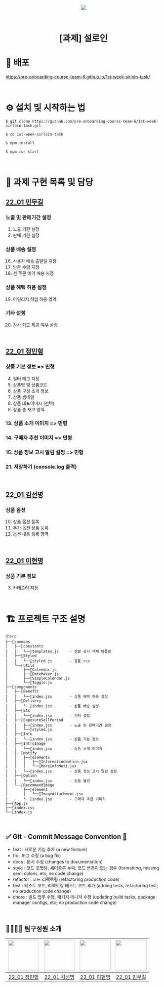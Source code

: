 <p align="middle" >
  <img src="https://user-images.githubusercontent.com/24728385/148955263-b3a0e063-6950-46f2-82e9-1fcabc24e19e.jpeg"/>
</p>
<br/>
<h1 align="middle">[과제] 설로인</h1>

# 🔗 배포

https://pre-onboarding-course-team-6.github.io/1st-week-sirloin-task/

<br>

# ⚙️ 설치 및 시작하는 법

```
$ git clone https://github.com/pre-onboarding-course-team-6/1st-week-sirloin-task.git

$ cd 1st-week-sirloin-task

$ npm install

$ npm run start
```

<br>

# 🏹 과제 구현 목록 및 담당

## [22_01 민무길](https://github.com/gilmujjang)

### 노출 및 판매기간 설정

1. 노출 기한 설정
2. 판매 기한 설정

### 상품 배송 설정

16. 사용자 배송 출발일 지정
17. 방문 수령 지정
18. 선 주문 예약 배송 지정

### 상품 혜택 허용 설정

19. 마일리지 적립 허용 영역

### 기타 설정

20. 감사 카드 제공 여부 설정

</br>

## [22_01 정민형](https://github.com/minbr0ther)

### 상품 기본 정보 => 민형
4. 필터 태그 지정
5. 상품명 및 상품코드
6. 상품 구성 소개 정보
7. 상품 썸네일
8. 상품 대표이미지 (선택)
9. 상품 총 재고 영역

### 13. 상품 소개 이미지 => 민형

### 14. 구매자 추천 이미지 => 민형

### 15. 상품 정보 고시 알림 설정 => 민형

### 21. 저장하기 (console.log 출력)
</br>

## [22_01 김선명](https://github.com/BGM-109)

### 상품 옵션

10. 상품 옵션 등록
11. 추가 옵션 상품 등록
12. 옵션 내용 등록 영역
</br>

## [22_01 이현명](https://github.com/wiseeee)

### 상품 기본 정보

3. 카테고리 지정
<br>

# 🏗 프로젝트 구조 설명

```
📦src
├──📂commons
│   ├──📂constants
│   │   └──📜templates.js     - 정보 공시 객체 템플릿
│   ├──📂Styled
│   │   └──📜styled.js        - 공통 css
│   └──📂utils
│       ├──📜Calendar.js      
│       ├──📜DateMaker.js
│       ├──📜SimpleCalendar.js
│       └──📜Toggle.js
├──📂components
│   ├──📂Benefit
│   │   └──📜index.jsx        - 상품 혜택 허용 설정
│   ├──📂Delivery
│   │   └──📜index.jsx        - 상품 배송 설정
│   ├──📂Etc
│   │   └──📜index.jsx        - 기타 설정
│   ├──📂ExposureSellPeriod
│   │   ├──📜index.jsx        - 노출 및 판매기간 설정
│   │   └──📜styled.js
│   ├──📂Info
│   │   └──📜index.jsx        - 상품 기본 정보
│   ├──📂IntroImage
│   │   └──📜index.jsx        - 상품 소개 이미지
│   ├──📂Notify
│   │   ├──📂elements
│   │   │   ├──📜InformationNotice.jsx
│   │   │   └──📜MoreInfoNoti.jsx
│   │   └──📜index.jsx        - 상품 정보 고시 알림 설정
│   ├──📂Option
│   │   └──📜index.jsx        - 상품 옵션
│   └──📂RecommendImage
│       ├──📂element
│       │   └──📜ImageAttachment.jsx
│       └──📜index.jsx        - 구매자 추천 이미지
├──📜App.js
├──📜index.css
└──📜index.js
```

<br>

## ✅ Git - Commit Message Convention [🔗](https://webruden.tistory.com/486)

- feat : 새로운 기능 추가 (a new feature)
- fix : 버그 수정 (a bug fix)
- docs : 문서 수정 (changes to documentation)
- style : 코드 포맷팅, 세미콜론 누락, 코드 변경이 없는 경우 (formatting, missing semi colons, etc; no code change)
- refactor : 코드 리펙토링 (refactoring production code)
- test : 테스트 코드, 리펙토링 테스트 코드 추가 (adding tests, refactoring test; no production code change)
- chore : 빌드 업무 수정, 패키지 매니저 수정 (updating build tasks, package manager configs, etc; no production code change)

<br>

## 👨‍👨‍👦‍👦 팀구성원 소개

| [<img src="https://github.com/minbr0ther.png" width="100px">](https://github.com/minbr0ther) | [<img src="https://github.com/BGM-109.png" width="100px">](https://github.com/BGM-109) | [<img src="https://github.com/wiseeee.png" width="100px">](https://github.com/wiseeee) | [<img src="https://github.com/gilmujjang.png" width="100px">](https://github.com/gilmujjang) |
| :------------------------------------------------------------------------------------------: | :------------------------------------------------------------------------------------: | :------------------------------------------------------------------------------------: | :------------------------------------------------------------------------------------------: |
|                        [22_01 정민형](https://github.com/minbr0ther)                         |                       [22_01 김선명](https://github.com/BGM-109)                       |                       [22_01 이현명](https://github.com/wiseeee)                       |                        [22_01 민무길](https://github.com/gilmujjang)                         |
